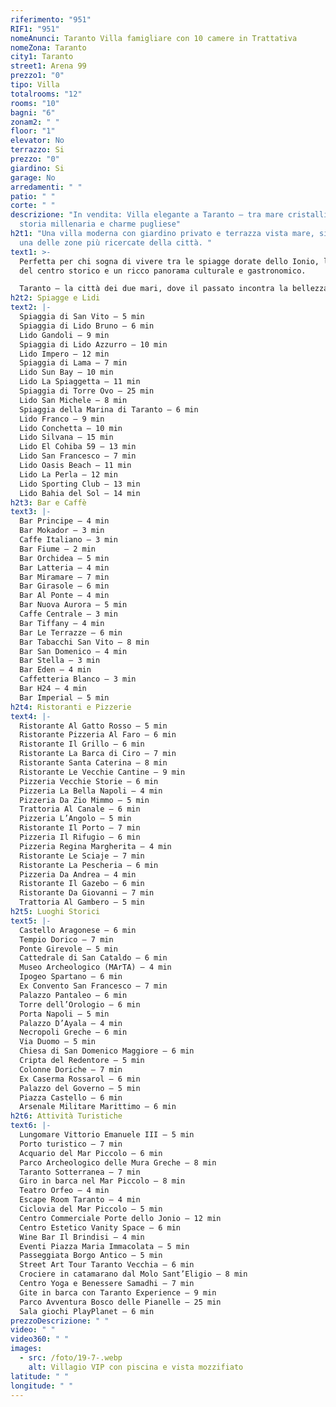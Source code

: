 ```yaml
---
riferimento: "951"
RIF1: "951"
nomeAnunci: Taranto Villa famigliare con 10 camere in Trattativa
nomeZona: Taranto
city1: Taranto
street1: Arena 99
prezzo1: "0"
tipo: Villa
totalrooms: "12"
rooms: "10"
bagni: "6"
zonam2: " "
floor: "1"
elevator: No
terrazzo: Si
prezzo: "0"
giardino: Si
garage: No
arredamenti: " "
patio: " "
corte: " "
descrizione: "In vendita: Villa elegante a Taranto – tra mare cristallino,
  storia millenaria e charme pugliese"
h2t1: "Una villa moderna con giardino privato e terrazza vista mare, situata in
  una delle zone più ricercate della città. "
text1: >-
  Perfetta per chi sogna di vivere tra le spiagge dorate dello Ionio, l’eleganza
  del centro storico e un ricco panorama culturale e gastronomico.

  Taranto – la città dei due mari, dove il passato incontra la bellezza mediterranea.
h2t2: Spiagge e Lidi
text2: |-
  Spiaggia di San Vito – 5 min
  Spiaggia di Lido Bruno – 6 min
  Lido Gandoli – 9 min
  Spiaggia di Lido Azzurro – 10 min
  Lido Impero – 12 min
  Spiaggia di Lama – 7 min
  Lido Sun Bay – 10 min
  Lido La Spiaggetta – 11 min
  Spiaggia di Torre Ovo – 25 min
  Lido San Michele – 8 min
  Spiaggia della Marina di Taranto – 6 min
  Lido Franco – 9 min
  Lido Conchetta – 10 min
  Lido Silvana – 15 min
  Lido El Cohiba 59 – 13 min
  Lido San Francesco – 7 min
  Lido Oasis Beach – 11 min
  Lido La Perla – 12 min
  Lido Sporting Club – 13 min
  Lido Bahia del Sol – 14 min
h2t3: Bar e Caffè
text3: |-
  Bar Principe – 4 min
  Bar Mokador – 3 min
  Caffe Italiano – 3 min
  Bar Fiume – 2 min
  Bar Orchidea – 5 min
  Bar Latteria – 4 min
  Bar Miramare – 7 min
  Bar Girasole – 6 min
  Bar Al Ponte – 4 min
  Bar Nuova Aurora – 5 min
  Caffe Centrale – 3 min
  Bar Tiffany – 4 min
  Bar Le Terrazze – 6 min
  Bar Tabacchi San Vito – 8 min
  Bar San Domenico – 4 min
  Bar Stella – 3 min
  Bar Eden – 4 min
  Caffetteria Blanco – 3 min
  Bar H24 – 4 min
  Bar Imperial – 5 min
h2t4: Ristoranti e Pizzerie
text4: |-
  Ristorante Al Gatto Rosso – 5 min
  Ristorante Pizzeria Al Faro – 6 min
  Ristorante Il Grillo – 6 min
  Ristorante La Barca di Ciro – 7 min
  Ristorante Santa Caterina – 8 min
  Ristorante Le Vecchie Cantine – 9 min
  Pizzeria Vecchie Storie – 6 min
  Pizzeria La Bella Napoli – 4 min
  Pizzeria Da Zio Mimmo – 5 min
  Trattoria Al Canale – 6 min
  Pizzeria L’Angolo – 5 min
  Ristorante Il Porto – 7 min
  Pizzeria Il Rifugio – 6 min
  Pizzeria Regina Margherita – 4 min
  Ristorante Le Sciaje – 7 min
  Ristorante La Pescheria – 6 min
  Pizzeria Da Andrea – 4 min
  Ristorante Il Gazebo – 6 min
  Ristorante Da Giovanni – 7 min
  Trattoria Al Gambero – 5 min
h2t5: Luoghi Storici
text5: |-
  Castello Aragonese – 6 min
  Tempio Dorico – 7 min
  Ponte Girevole – 5 min
  Cattedrale di San Cataldo – 6 min
  Museo Archeologico (MArTA) – 4 min
  Ipogeo Spartano – 6 min
  Ex Convento San Francesco – 7 min
  Palazzo Pantaleo – 6 min
  Torre dell’Orologio – 6 min
  Porta Napoli – 5 min
  Palazzo D’Ayala – 4 min
  Necropoli Greche – 6 min
  Via Duomo – 5 min
  Chiesa di San Domenico Maggiore – 6 min
  Cripta del Redentore – 5 min
  Colonne Doriche – 7 min
  Ex Caserma Rossarol – 6 min
  Palazzo del Governo – 5 min
  Piazza Castello – 6 min
  Arsenale Militare Marittimo – 6 min
h2t6: Attività Turistiche
text6: |-
  Lungomare Vittorio Emanuele III – 5 min
  Porto turistico – 7 min
  Acquario del Mar Piccolo – 6 min
  Parco Archeologico delle Mura Greche – 8 min
  Taranto Sotterranea – 7 min
  Giro in barca nel Mar Piccolo – 8 min
  Teatro Orfeo – 4 min
  Escape Room Taranto – 4 min
  Ciclovia del Mar Piccolo – 5 min
  Centro Commerciale Porte dello Jonio – 12 min
  Centro Estetico Vanity Space – 6 min
  Wine Bar Il Brindisi – 4 min
  Eventi Piazza Maria Immacolata – 5 min
  Passeggiata Borgo Antico – 5 min
  Street Art Tour Taranto Vecchia – 6 min
  Crociere in catamarano dal Molo Sant’Eligio – 8 min
  Centro Yoga e Benessere Samadhi – 7 min
  Gite in barca con Taranto Experience – 9 min
  Parco Avventura Bosco delle Pianelle – 25 min
  Sala giochi PlayPlanet – 6 min
prezzoDescrizione: " "
video: " "
video360: " "
images:
  - src: /foto/19-7-.webp
    alt: Villagio VIP con piscina e vista mozzifiato
latitude: " "
longitude: " "
---
```

